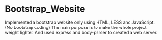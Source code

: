 # Bootstrap_Website
Implemented a bootstrap website only using HTML, LESS and JavaScript. (No bootstrap coding) The main purpose is to make the whole project weight lighter. 
And used express and body-parser to created a web server. 
